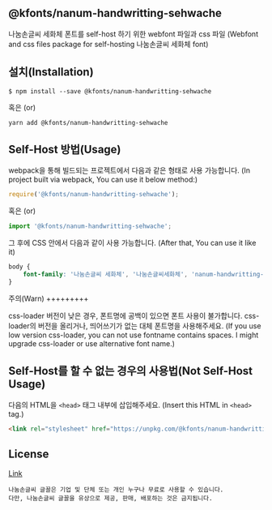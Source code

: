 
@kfonts/nanum-handwritting-sehwache
---------------------

나눔손글씨 세화체 폰트를 self-host 하기 위한 webfont 파일과 css 파일
(Webfont and css files package for self-hosting 나눔손글씨 세화체 font)

설치(Installation)
-----------------

```
$ npm install --save @kfonts/nanum-handwritting-sehwache
```

혹은 (or)

```
yarn add @kfonts/nanum-handwritting-sehwache
```

Self-Host 방법(Usage)
--------------------

webpack을 통해 빌드되는 프로젝트에서 다음과 같은 형태로 사용 가능합니다.
(In project built via webpack, You can use it below method:)

```js
require('@kfonts/nanum-handwritting-sehwache');
```

혹은 (or)

```js
import '@kfonts/nanum-handwritting-sehwache';
```

그 후에 CSS 안에서 다음과 같이 사용 가능합니다.
(After that, You can use it like it)

```css
body {
    font-family: '나눔손글씨 세화체', '나눔손글씨세화체', 'nanum-handwritting-sehwache';
}
```

주의(Warn)
+++++++++

css-loader 버전이 낮은 경우, 폰트명에 공백이 있으면 폰트 사용이 불가합니다.
css-loader의 버전을 올리거나, 띄어쓰기가 없는 대체 폰트명을 사용해주세요.
(If you use low version css-loader, you can not use fontname contains spaces.
I might upgrade css-loader or use alternative font name.)

Self-Host를 할 수 없는 경우의 사용법(Not Self-Host Usage)
-----------------------------------------------------

다음의 HTML을 `<head>` 태그 내부에 삽입해주세요.
(Insert this HTML in `<head>` tag.)

```html
<link rel="stylesheet" href="https://unpkg.com/@kfonts/nanum-handwritting-sehwache/index.css" />
```


License
-------


[Link](https://clova.ai/handwriting/list.html)


```
나눔손글씨 글꼴은 기업 및 단체 또는 개인 누구나 무료로 사용할 수 있습니다.
다만, 나눔손글씨 글꼴을 유상으로 제공, 판매, 배포하는 것은 금지됩니다.

```


